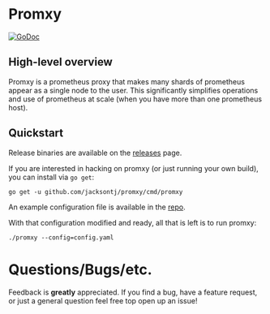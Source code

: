 # Promxy
[![GoDoc](https://godoc.org/github.com/jacksontj/promxy?status.svg)](https://godoc.org/github.com/jacksontj/promxy)

## High-level overview
Promxy is a prometheus proxy that makes many shards of prometheus
appear as a single node to the user. This significantly simplifies operations and use
of prometheus at scale (when you have more than one prometheus host).

## Quickstart
Release binaries are available on the [releases](https://github.com/jacksontj/promxy/releases) page.

If you are interested in hacking on promxy (or just running your own build), you can install via `go get`:

```
go get -u github.com/jacksontj/promxy/cmd/promxy
```

An example configuration file is available in the [repo](https://github.com/jacksontj/promxy/blob/master/cmd/promxy/config.yaml).

With that configuration modified and ready, all that is left is to run promxy:

```
./promxy --config=config.yaml
```

# Questions/Bugs/etc.
Feedback is **greatly** appreciated. If you find a bug, have a feature request, or just a general question feel free top open up an issue!
